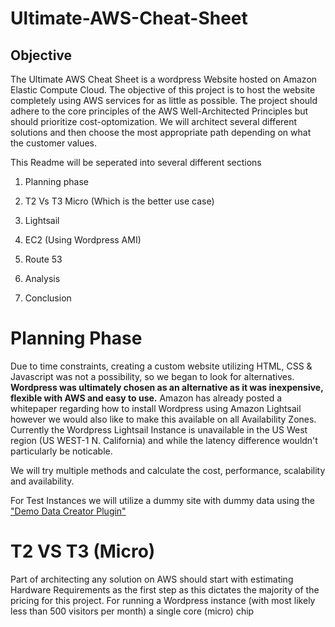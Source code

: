 # Ultimate-AWS-Cheat-Sheet

## Objective

  The Ultimate AWS Cheat Sheet is a wordpress Website hosted on Amazon Elastic Compute Cloud. The objective of this project is to host the website completely using AWS services for as little as possible. The project should adhere to the core principles of the AWS Well-Architected Principles but should prioritize cost-optomization. We will architect several different solutions and then choose the most appropriate path depending on what the customer values.
  
  This Readme will be seperated into several different sections
  
1. Planning phase

2. T2 Vs T3 Micro (Which is the better use case) 

3. Lightsail

4. EC2 (Using Wordpress AMI)

5. Route 53

6. Analysis

7. Conclusion
  
  
# Planning Phase

Due to time constraints, creating a custom website utilizing HTML, CSS & Javascript was not a possibility, so we began to look for alternatives. **Wordpress was ultimately chosen as an alternative as it was inexpensive, flexible with AWS and easy to use.** Amazon has already posted a whitepaper regarding how to install Wordpress using Amazon Lightsail however we would also like to make this available on all Availability Zones. Currently the Wordpress Lightsail Instance is unavailable in the US West region (US WEST-1 N. California) and while the latency difference wouldn't particularly be noticable. 

We will try multiple methods and calculate the cost, performance, scalability and availability. 

For Test Instances we will utilize a dummy site with dummy data using the ["Demo Data Creator Plugin"](https://wordpress.org/plugins/demo-data-creator/) 

# T2 VS T3 (Micro)

Part of architecting any solution on AWS should start with estimating Hardware Requirements as the first step as this dictates the majority of the pricing for this project. For running a Wordpress instance (with most likely less than 500 visitors per month) a single core (micro) chip 


